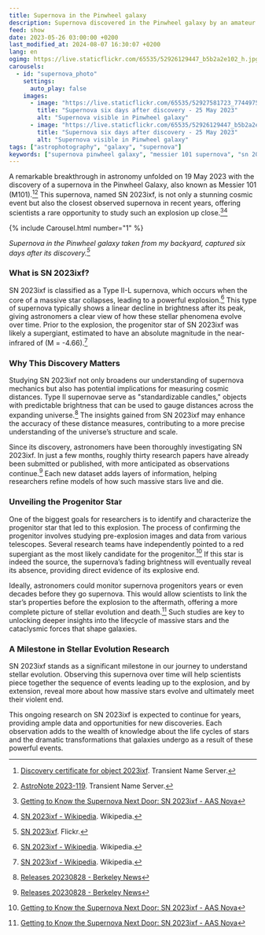 ```yaml
---
title: Supernova in the Pinwheel galaxy
description: Supernova discovered in the Pinwheel galaxy by an amateur astronomer
feed: show
date: 2023-05-26 03:00:00 +0200
last_modified_at: 2024-08-07 16:30:07 +0200
lang: en
ogimg: https://live.staticflickr.com/65535/52926129447_b5b2a2e102_h.jpg
carousels:
  - id: "supernova_photo"
    settings:
      auto_play: false
    images:
      - image: "https://live.staticflickr.com/65535/52927581723_77449759fc_h.jpg"
        title: "Supernova six days after discovery - 25 May 2023"
        alt: "Supernova visible in Pinwheel galaxy"
      - image: "https://live.staticflickr.com/65535/52926129447_b5b2a2e102_h.jpg"
        title: "Supernova six days after discovery - 25 May 2023"
        alt: "Supernova visible in Pinwheel galaxy"
tags: ["astrophotography", "galaxy", "supernova"]
keywords: ["supernova pinwheel galaxy", "messier 101 supernova", "sn 2023ixf", "galaxy photography", "supernova discovery", "deep space photography"]
---
```


A remarkable breakthrough in astronomy unfolded on 19 May 2023 with the discovery of a supernova in the Pinwheel Galaxy, also known as Messier 101 (M101).[^1][^2] This supernova, named SN 2023ixf, is not only a stunning cosmic event but also the closest observed supernova in recent years, offering scientists a rare opportunity to study such an explosion up close.[^3][^4]

{% include Carousel.html number="1" %}

*Supernova in the Pinwheel galaxy taken from my backyard, captured six days after its discovery.[^5]*

### What is SN 2023ixf?

SN 2023ixf is classified as a Type II-L supernova, which occurs when the core of a massive star collapses, leading to a powerful explosion.[^4] This type of supernova typically shows a linear decline in brightness after its peak, giving astronomers a clear view of how these stellar phenomena evolve over time. Prior to the explosion, the progenitor star of SN 2023ixf was likely a supergiant, estimated to have an absolute magnitude in the near-infrared of (M = -4.66).[^4]

### Why This Discovery Matters

Studying SN 2023ixf not only broadens our understanding of supernova mechanics but also has potential implications for measuring cosmic distances. Type II supernovae serve as "standardizable candles," objects with predictable brightness that can be used to gauge distances across the expanding universe.[^6] The insights gained from SN 2023ixf may enhance the accuracy of these distance measures, contributing to a more precise understanding of the universe’s structure and scale.

Since its discovery, astronomers have been thoroughly investigating SN 2023ixf. In just a few months, roughly thirty research papers have already been submitted or published, with more anticipated as observations continue.[^6] Each new dataset adds layers of information, helping researchers refine models of how such massive stars live and die.

### Unveiling the Progenitor Star

One of the biggest goals for researchers is to identify and characterize the progenitor star that led to this explosion. The process of confirming the progenitor involves studying pre-explosion images and data from various telescopes. Several research teams have independently pointed to a red supergiant as the most likely candidate for the progenitor.[^3] If this star is indeed the source, the supernova’s fading brightness will eventually reveal its absence, providing direct evidence of its explosive end.

Ideally, astronomers could monitor supernova progenitors years or even decades before they go supernova. This would allow scientists to link the star’s properties before the explosion to the aftermath, offering a more complete picture of stellar evolution and death.[^3] Such studies are key to unlocking deeper insights into the lifecycle of massive stars and the cataclysmic forces that shape galaxies.

### A Milestone in Stellar Evolution Research

SN 2023ixf stands as a significant milestone in our journey to understand stellar evolution. Observing this supernova over time will help scientists piece together the sequence of events leading up to the explosion, and by extension, reveal more about how massive stars evolve and ultimately meet their violent end.

This ongoing research on SN 2023ixf is expected to continue for years, providing ample data and opportunities for new discoveries. Each observation adds to the wealth of knowledge about the life cycles of stars and the dramatic transformations that galaxies undergo as a result of these powerful events.


[^1]: [Discovery certificate for object 2023ixf](https://www.wis-tns.org/object/2023ixf/discovery-cert). Transient Name Server.
[^2]: [AstroNote 2023-119](https://www.wis-tns.org/astronotes/astronote/2023-119). Transient Name Server.
[^3]: [Getting to Know the Supernova Next Door: SN 2023ixf - AAS Nova](https://aasnova.org/2023/09/27/getting-to-know-the-supernova-next-door-sn-2023ixf/)
[^4]: [SN 2023ixf - Wikipedia](https://en.wikipedia.org/wiki/SN_2023ixf). Wikipedia.
[^5]: [SN 2023ixf](https://www.flickr.com/photos/edoardo_tosin/albums/72177720308577781). Flickr.
[^6]: [Releases 20230828 - Berkeley News](https://news.berkeley.edu/2023/08/29/releases-20230828-6895045)